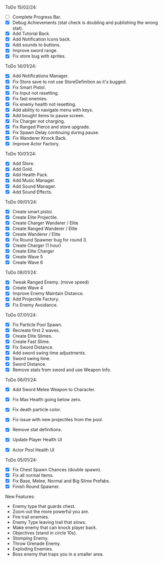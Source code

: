 ﻿ToDo 15/02/24:

- [ ] Complete Progress Bar.
- [x] Debug Achievements (stat check is doubling and publishing the wrong stat).
- [x] Add Tutorial Back.
- [x] Add Notification Icons back.
- [x] Add sounds to buttons.
- [x] Improve sword range.
- [x] Fix store bug with sprites.

ToDo 14/01/24:

- [x] Add Notifications Manager.
- [x] Fix Store save to not use StoreDefinition as it's bugged.
- [x] Fix Smart Pistol.
- [x] Fix Input not resetting.
- [x] Fix fast enemies.
- [x] Fix enemy health not resetting.
- [x] Add ability to navigate menu with keys.
- [x] Add bought items to pause screen.
- [x] Fix Charger not charging.
- [x] Fix Ranged Pierce and store upgrade.
- [x] Fix Spawn Delay continuing during pause.
- [x] Fix Wanderer Knock Back.
- [x] Improve Actor Factory.
 
ToDo 10/01/24:

- [x] Add Store.
- [x] Add Gold.
- [x] Add Health Pack.
- [x] Add Music Manager.
- [x] Add Sound Manager.
- [x] Add Sound Effects.

ToDo 09/01/24:

- [x] Create smart pistol.
- [x] Create Elite Projectile.
- [x] Create Charger Wanderer / Elite
- [x] Create Ranged Wanderer / Elite
- [x] Create Wanderer / Elite
- [x] Fix Round Spawner bug for round 3.
- [x] Create Charger (1 hour)
- [x] Create Elite Charger
- [x] Create Wave 5
- [x] Create Wave 6

ToDo 08/01/24:

- [x] Tweak Ranged Enemy. (move speed)
- [x] Create Wave 4
- [x] Improve Enemy Maintain Distance.
- [x] Add Projectile Factory.
- [x] Fix Enemy Avoidance.

ToDo 07/01/24:

- [x] Fix Particle Pool Spawn.
- [x] Recreate first 2 waves.
- [x] Create Elite Slimes.
- [x] Create Fast Slime.
- [x] Fix Sword Distance.
- [x] Add sword swing time adjustments.
- [x] Sword swing time.
- [x] Sword Distance.
- [x] Remove stats from sword and use Weapon Info.

ToDo 06/01/24:

- [x] Add Sword Melee Weapon to Character.
- [x] Fix Max Health going below zero.
- [x] Fix death particle color.
- [x] Fix issue with new projectiles from the pool. 
- [x] Remove stat definitions.

- [x] Update Player Health UI
- [x] Actor Pool Health UI

ToDo 05/01/24:

- [x] Fix Chest Spawn Chances (double spawn).
- [x] Fix all normal Items.
- [x] Fix Base, Melee, Normal and Big Slime Prefabs.
- [x] Finish Round Spawner.

New Features:

- Enemy type that guards chest.
- Zoom out the more powerful you are.
- Fire trail enemies.
- Enemy Type leaving trail that slows.
- Make enemy that can knock player back.
- Objectives (stand in circle 10s).
- Stomping Enemy.
- Throw Grenade Enemy.
- Exploding Enemies.
- Boss enemy that traps you in a smaller area.





